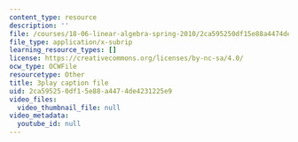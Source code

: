 ```yaml
---
content_type: resource
description: ''
file: /courses/18-06-linear-algebra-spring-2010/2ca595250df15e88a4474de4231225e9_23LLB9mNJvc.vtt
file_type: application/x-subrip
learning_resource_types: []
license: https://creativecommons.org/licenses/by-nc-sa/4.0/
ocw_type: OCWFile
resourcetype: Other
title: 3play caption file
uid: 2ca59525-0df1-5e88-a447-4de4231225e9
video_files:
  video_thumbnail_file: null
video_metadata:
  youtube_id: null
---
```


